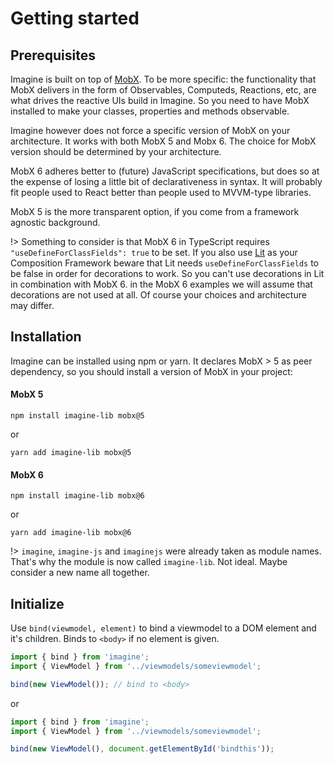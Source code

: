 # Getting started

## Prerequisites
Imagine is built on top of [MobX](https://github.com/mobxjs/mobx). To be more specific: the functionality that MobX delivers in the form of Observables, Computeds, Reactions, etc, are what drives the reactive UIs build in Imagine. So you need to have MobX installed to make your classes, properties and methods observable.

Imagine however does not force a specific version of MobX on your architecture. It works with both MobX 5 and Mobx 6. The choice for MobX version should be determined by your architecture.

MobX 6 adheres better to (future) JavaScript specifications, but does so at the expense of losing a little bit of declarativeness in syntax. It will probably fit people used to React better than people used to MVVM-type libraries.

MobX 5 is the more transparent option, if you come from a framework agnostic background.

!> Something to consider is that MobX 6 in TypeScript requires `"useDefineForClassFields": true` to be set. If you also use [Lit](https://lit.dev) as your Composition Framework beware that Lit needs `useDefineForClassFields` to be false in order for decorations to work. So you can't use decorations in Lit in combination with MobX 6. in the MobX 6 examples we will assume that decorations are not used at all. Of course your choices and architecture may differ.

## Installation
Imagine can be installed using npm or yarn. It declares MobX > 5 as peer dependency, so you should install a version of MobX in your project:

<!-- tabs:start -->
#### **MobX 5**
```shell
npm install imagine-lib mobx@5 
```
or
```shell
yarn add imagine-lib mobx@5
```
#### **MobX 6**
```shell
npm install imagine-lib mobx@6
```
or
```shell
yarn add imagine-lib mobx@6
```
<!-- tabs:end -->

!> `imagine`, `imagine-js` and `imaginejs` were already taken as module names. That's why the module is now called `imagine-lib`. Not ideal. Maybe consider a new name all together.

## Initialize
Use `bind(viewmodel, element)` to bind a viewmodel to a DOM element and it's children. Binds to `<body>` if no element is given.

```javascript
import { bind } from 'imagine';
import { ViewModel } from '../viewmodels/someviewmodel';

bind(new ViewModel()); // bind to <body>
```
or
```javascript
import { bind } from 'imagine';
import { ViewModel } from '../viewmodels/someviewmodel';

bind(new ViewModel(), document.getElementById('bindthis'));
```
